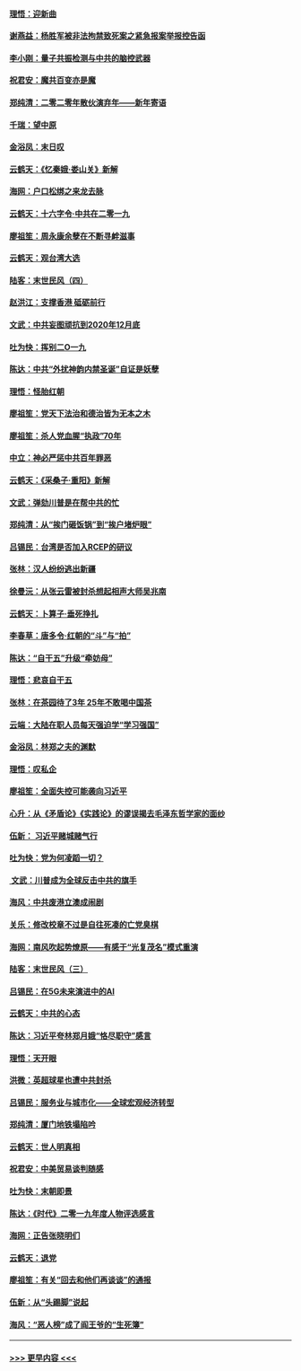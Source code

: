 #### [理悟：迎新曲](../pages/nsc993/n11761152.md?t=01020444) 
#### [谢燕益：杨胜军被非法拘禁致死案之紧急报案举报控告函](../pages/nsc993/n11756134.md?t=01020444) 
#### [李小刚：量子共振检测与中共的脑控武器](../pages/nsc993/n11754518.md?t=01020444) 
#### [祝君安：魔共百变亦是魔](../pages/nsc993/n11754469.md?t=01020444) 
#### [郑纯清：二零二零年散伙演弃年——新年寄语](../pages/nsc993/n11754195.md?t=01020444) 
#### [千瑞：望中原](../pages/nsc993/n11754159.md?t=01020444) 
#### [金浴凤：末日叹](../pages/nsc993/n11752359.md?t=01020444) 
#### [云鹤天：《忆秦娥‧娄山关》新解](../pages/nsc993/n11752348.md?t=01020444) 
#### [海网：户口松绑之来龙去脉](../pages/nsc993/n11752328.md?t=01020444) 
#### [云鹤天：十六字令‧中共在二零一九](../pages/nsc993/n11752305.md?t=01020444) 
#### [廖祖笙：周永康余孽在不断寻衅滋事](../pages/nsc993/n11751013.md?t=01020444) 
#### [云鹤天：观台湾大选](../pages/nsc993/n11751007.md?t=01020444) 
#### [陆客：末世民风（四）](../pages/nsc993/n11749203.md?t=01020444) 
#### [赵洪江：支撑香港 砥砺前行](../pages/nsc993/n11748482.md?t=01020444) 
#### [文武：中共妄图顽抗到2020年12月底](../pages/nsc993/n11748446.md?t=01020444) 
#### [吐为快：挥别二O一九](../pages/nsc993/n11748411.md?t=01020444) 
#### [陈达：中共“外扰神韵内禁圣诞”自证是妖孽](../pages/nsc993/n11748226.md?t=01020444) 
#### [理悟：怪胎红朝](../pages/nsc993/n11748206.md?t=01020444) 
#### [廖祖笙：党天下法治和德治皆为无本之木](../pages/nsc993/n11748135.md?t=01020444) 
#### [廖祖笙：杀人党血腥“执政”70年](../pages/nsc993/n11745144.md?t=01020444) 
#### [中立：神必严惩中共百年罪恶](../pages/nsc993/n11744970.md?t=01020444) 
#### [云鹤天：《采桑子‧重阳》新解](../pages/nsc993/n11744948.md?t=01020444) 
#### [文武：弹劾川普是在帮中共的忙](../pages/nsc993/n11744758.md?t=01020444) 
#### [郑纯清：从“挨门砸饭锅”到“挨户堵炉眼”](../pages/nsc993/n11744745.md?t=01020444) 
#### [吕锡民：台湾是否加入RCEP的研议](../pages/nsc993/n11744701.md?t=01020444) 
#### [张林：汉人纷纷逃出新疆](../pages/nsc993/n11743530.md?t=01020444) 
#### [徐曼沅：从张云雷被封杀想起相声大师吴兆南](../pages/nsc993/n11741816.md?t=01020444) 
#### [云鹤天：卜算子‧垂死挣扎](../pages/nsc993/n11739956.md?t=01020444) 
#### [李春草：唐多令‧红朝的“斗”与“拍”](../pages/nsc993/n11739830.md?t=01020444) 
#### [陈达：“自干五”升级“牵妨母”](../pages/nsc993/n11739724.md?t=01020444) 
#### [理悟：悲哀自干五](../pages/nsc993/n11739547.md?t=01020444) 
#### [张林：在茶园待了3年 25年不敢喝中国茶](../pages/nsc993/n11739240.md?t=01020444) 
#### [云端：大陆在职人员每天强迫学“学习强国”](../pages/nsc993/n11738735.md?t=01020444) 
#### [金浴凤：林郑之夫的渊默](../pages/nsc993/n11737735.md?t=01020444) 
#### [理悟：叹私企](../pages/nsc993/n11737715.md?t=01020444) 
#### [廖祖笙：全面失控可能袭向习近平](../pages/nsc993/n11737704.md?t=01020444) 
#### [心升：从《矛盾论》《实践论》的谬误揭去毛泽东哲学家的面纱](../pages/nsc993/n11736962.md?t=01020444) 
#### [伍新： 习近平赌城赌气行](../pages/nsc993/n11736929.md?t=01020444) 
#### [吐为快：党为何凌蹈一切？](../pages/nsc993/n11736915.md?t=01020444) 
#### [ 文武：川普成为全球反击中共的旗手](../pages/nsc993/n11736882.md?t=01020444) 
#### [海风：中共废港立澳成闹剧](../pages/nsc993/n11735857.md?t=01020444) 
#### [关乐：修改校章不过是自往死凑的亡党臭棋](../pages/nsc993/n11735097.md?t=01020444) 
#### [海网：南风吹起势燎原——有感于“光复茂名”模式重演](../pages/nsc993/n11732308.md?t=01020444) 
#### [陆客：末世民风（三）](../pages/nsc993/n11732211.md?t=01020444) 
#### [吕锡民：在5G未来演进中的AI](../pages/nsc993/n11730010.md?t=01020444) 
#### [云鹤天：中共的心态](../pages/nsc993/n11729906.md?t=01020444) 
#### [陈达：习近平夸林郑月娥“恪尽职守”感言](../pages/nsc993/n11729881.md?t=01020444) 
#### [理悟：天开眼](../pages/nsc993/n11729699.md?t=01020444) 
#### [洪微：英超球星也遭中共封杀](../pages/nsc993/n11727243.md?t=01020444) 
#### [吕锡民：服务业与城市化——全球宏观经济转型](../pages/nsc993/n11725845.md?t=01020444) 
#### [郑纯清：厦门地铁塌陷吟](../pages/nsc993/n11725813.md?t=01020444) 
#### [云鹤天：世人明真相](../pages/nsc993/n11725621.md?t=01020444) 
#### [祝君安：中美贸易谈判随感](../pages/nsc993/n11725609.md?t=01020444) 
#### [吐为快：末朝即景](../pages/nsc993/n11723365.md?t=01020444) 
#### [陈达：《时代》二零一九年度人物评选感言](../pages/nsc993/n11723337.md?t=01020444) 
#### [海网：正告张晓明们](../pages/nsc993/n11723228.md?t=01020444) 
#### [云鹤天：退党](../pages/nsc993/n11723056.md?t=01020444) 
#### [廖祖笙：有关“回去和他们再谈谈”的通报](../pages/nsc993/n11722442.md?t=01020444) 
#### [伍新：从“头踢脚”说起](../pages/nsc993/n11722429.md?t=01020444) 
#### [海风：“恶人榜”成了阎王爷的“生死簿”](../pages/nsc993/n11722272.md?t=01020444) 

----
#### [ >>> 更早内容 <<< ](../indexes/nsc993-earlier.md)
